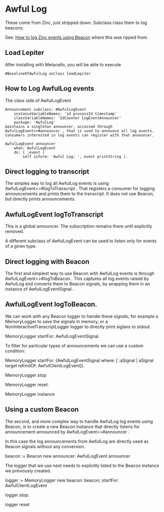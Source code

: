 # Awful Log

These come from Zinc, just stripped down. Subclass class them to log beacons.

See: [How to log Zinc events using Beacon](https://book.gtoolkit.com/how-to-log-zinc-events-using-beacon-94i4898osisv77xpzco65f9tq) where this was ripped from.

## Load Lepiter				After installing with Metacello, you will be able to execute```#BaselineOfAwfulLog asClass loadLepiter```

## How to Log AwfulLog events

The class side of AwfulLogEvent
```st
Announcement subclass: #AwfulLogEvent
	instanceVariableNames: 'id processId timestamp'
	classVariableNames: 'IdCounter LogEventAnnouncer'
	package: 'AwfulLog'
maintains a singleton announcer, accessed through AwfulLogEvent>>#announcer , that is used to announce all log events. Consumers interested in log events can register with that announcer.

AwfulLogEvent announcer 
	when: AwfulLogEvent 
	do: [ :event | 
		self inform: 'Awful Log: ', event printString ].
```

## Direct logging to transcript
The simples way to log all AwfulLog events is using AwfulLogEvent>>#logToTranscript . That registers a consumer for logging announcements and prints them to the transcript. It does not use Beacon, but directly prints announcements.

## AwfulLogEvent logToTranscript
  
This is a global announcer. The subscription remains there until explicitly removed.

A different subclass of AwfulLogEvent can be used to listen only for events of a given type.

## Direct logging with Beacon
The first and simplest way to use Beacon with AwfulLog events is through AwfulLogEvent>>#logToBeacon . This captures all log events raised by AwfulLog and converts them to Beacon signals, by wrapping them in an instance of AwfulLogEventSignal .

## AwfulLogEvent logToBeacon.
  
We can work with any Beacon logger to handle these signals; for example a MemoryLogger to save the signals in memory, or a NonInteractiveTranscriptLogger logger to directly print siglans to stdout.

MemoryLogger startFor: AwfulLogEventSignal.
  
To filter for particular types of announcements we can use a custom condition:

MemoryLogger startFor: (AwfulLogEventSignal where: [ :aSignal |
	aSignal target isKindOf: AwfulClientLogEvent]).
  
MemoryLogger stop
  
MemoryLogger reset.
  
MemoryLogger instance

## Using a custom Beacon
The second, and more complex way to handle AwfulLog log events using Beacon, is to create a new Beacon instance that directly listens for announcement announced by AwfulLogEvent>>#announcer .

In this case the log announcements from AwfulLog are directly used as Beacon signals without any conversion.

beacon := Beacon new 
	announcer: AwfulLogEvent announcer
  
The logger that we use next needs to explicitly listed to the Beacon instance we previously created.

logger := MemoryLogger new 
	beacon: beacon;
	startFor: AwfulClientLogEvent
  
logger stop.
  
logger reset